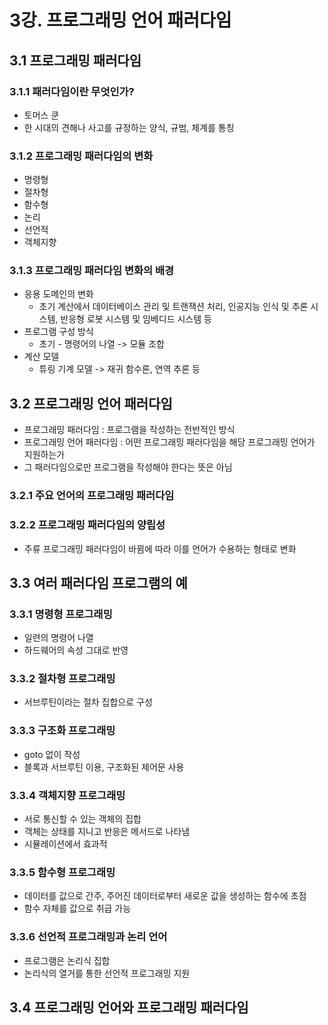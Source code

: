 # 3강. 프로그래밍 언어 패러다임

## 3.1 프로그래밍 패러다임

### 3.1.1 패러다임이란 무엇인가?
* 토머스 쿤
* 한 시대의 견해나 사고를 규정하는 양식, 규범, 체계를 통칭

### 3.1.2 프로그래밍 패러다임의 변화
* 명령형
* 절차형
* 함수형
* 논리
* 선언적
* 객체지향

### 3.1.3 프로그래밍 패러다임 변화의 배경
* 응용 도메인의 변화
  * 초기 계산에서 데이터베이스 관리 및 트랜잭션 처리, 인공지능 인식 및 추론 시스템, 반응형 로봇 시스템 및 임베디드 시스템 등 
* 프로그램 구성 방식
  * 초기 - 명령어의 나열 -> 모듈 조합
* 계산 모델
  * 튜링 기계 모델 -> 재귀 함수론, 연역 추론 등

## 3.2 프로그래밍 언어 패러다임
* 프로그래밍 패러다임 : 프로그램을 작성하는 전반적인 방식
* 프로그래밍 언어 패러다임 : 어떤 프로그래밍 패러다임을 해당 프로그래밍 언어가 지원하는가
* 그 패러다임으로만 프로그램을 작성해야 한다는 뜻은 아님

### 3.2.1 주요 언어의 프로그래밍 패러다임

### 3.2.2 프로그래밍 패러다임의 양립성
* 주류 프로그래밍 패러다임이 바뀜에 따라 이를 언어가 수용하는 형태로 변화

## 3.3 여러 패러다임 프로그램의 예

### 3.3.1 명령형 프로그래밍
* 일련의 명령어 나열
* 하드웨어의 속성 그대로 반영

### 3.3.2 절차형 프로그래밍
* 서브루틴이라는 절차 집합으로 구성

### 3.3.3 구조화 프로그래밍
* goto 없이 작성
* 블록과 서브루틴 이용, 구조화된 제어문 사용

### 3.3.4 객체지향 프로그래밍
* 서로 통신할 수 있는 객체의 집합
* 객체는 상태를 지니고 반응은 메서드로 나타냄
* 시뮬레이션에서 효과적

### 3.3.5 함수형 프로그래밍
* 데이터를 값으로 간주, 주어진 데이터로부터 새로운 값을 생성하는 함수에 초점
* 함수 자체를 값으로 취급 가능

### 3.3.6 선언적 프로그래밍과 논리 언어
* 프로그램은 논리식 집합
* 논리식의 열거를 통한 선언적 프로그래밍 지원

## 3.4 프로그래밍 언어와 프로그래밍 패러다임
